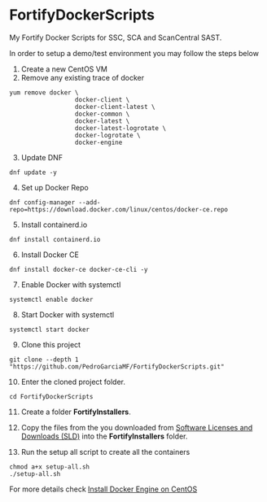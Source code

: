 # FortifyDockerScripts
My Fortify Docker Scripts for SSC, SCA and ScanCentral SAST. 

In order to setup a demo/test environment you may follow the steps below

1. Create a new CentOS VM
2. Remove any existing trace of docker
``` 
yum remove docker \
                  docker-client \
                  docker-client-latest \
                  docker-common \
                  docker-latest \
                  docker-latest-logrotate \
                  docker-logrotate \
                  docker-engine
```
3. Update DNF
``` 
dnf update -y 
```
4. Set up Docker Repo
``` 
dnf config-manager --add-repo=https://download.docker.com/linux/centos/docker-ce.repo
```
5. Install containerd.io
``` 
dnf install containerd.io
```
6. Install Docker CE
``` 
dnf install docker-ce docker-ce-cli -y 
```
7. Enable Docker with systemctl
``` 
systemctl enable docker 
```
8. Start Docker with systemctl
``` 
systemctl start docker 
```
9. Clone this project 
```
git clone --depth 1 "https://github.com/PedroGarciaMF/FortifyDockerScripts.git"
```
10. Enter the cloned project folder.
```
cd FortifyDockerScripts
```
11. Create a folder **FortifyInstallers**.

12. Copy the files from the you downloaded from [Software Licenses and Downloads (SLD)](https://sld.microfocus.com/) into the **FortifyInstallers** folder.

13. Run the setup all script to create all the containers
``` 
chmod a+x setup-all.sh
./setup-all.sh
```

For more details check [Install Docker Engine on CentOS](https://docs.docker.com/engine/install/centos/)

